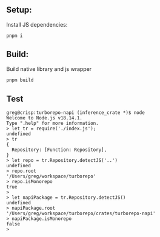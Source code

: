 ## Setup:

Install JS dependencies:

```
pnpm i
```

## Build:

Build native library and js wrapper

```sh
pnpm build
```

## Test

```
greg@crisp:turborepo-napi (inference_crate *)$ node
Welcome to Node.js v18.14.1.
Type ".help" for more information.
> let tr = require('./index.js');
undefined
> tr
{
  Repository: [Function: Repository],
}
> let repo = tr.Repository.detectJS('..')
undefined
> repo.root
'/Users/greg/workspace/turborepo'
> repo.isMonorepo
true
>
> let napiPackage = tr.Repository.detectJS()
undefined
> napiPackage.root
'/Users/greg/workspace/turborepo/crates/turborepo-napi'
> napiPackage.isMonorepo
false
>
```
